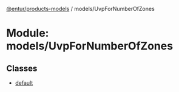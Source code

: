 [@entur/products-models](../README.md) / models/UvpForNumberOfZones

# Module: models/UvpForNumberOfZones

## Classes

- [default](../classes/models_UvpForNumberOfZones.default.md)
